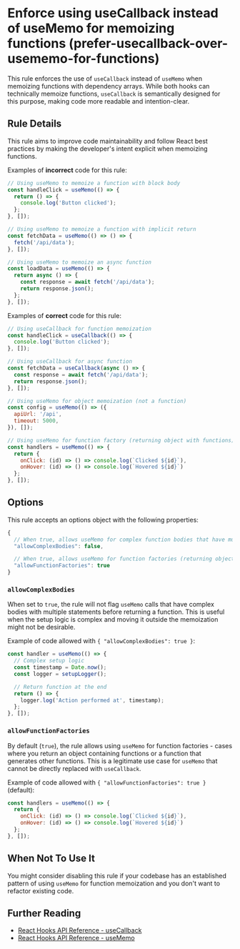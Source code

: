 # Enforce using useCallback instead of useMemo for memoizing functions (prefer-usecallback-over-usememo-for-functions)

This rule enforces the use of `useCallback` instead of `useMemo` when memoizing functions with dependency arrays. While both hooks can technically memoize functions, `useCallback` is semantically designed for this purpose, making code more readable and intention-clear.

## Rule Details

This rule aims to improve code maintainability and follow React best practices by making the developer's intent explicit when memoizing functions.

Examples of **incorrect** code for this rule:

```jsx
// Using useMemo to memoize a function with block body
const handleClick = useMemo(() => {
  return () => {
    console.log('Button clicked');
  };
}, []);

// Using useMemo to memoize a function with implicit return
const fetchData = useMemo(() => () => {
  fetch('/api/data');
}, []);

// Using useMemo to memoize an async function
const loadData = useMemo(() => {
  return async () => {
    const response = await fetch('/api/data');
    return response.json();
  };
}, []);
```

Examples of **correct** code for this rule:

```jsx
// Using useCallback for function memoization
const handleClick = useCallback(() => {
  console.log('Button clicked');
}, []);

// Using useCallback for async function
const fetchData = useCallback(async () => {
  const response = await fetch('/api/data');
  return response.json();
}, []);

// Using useMemo for object memoization (not a function)
const config = useMemo(() => ({
  apiUrl: '/api',
  timeout: 5000,
}), []);

// Using useMemo for function factory (returning object with functions)
const handlers = useMemo(() => {
  return {
    onClick: (id) => () => console.log(`Clicked ${id}`),
    onHover: (id) => () => console.log(`Hovered ${id}`)
  };
}, []);
```

## Options

This rule accepts an options object with the following properties:

```js
{
  // When true, allows useMemo for complex function bodies that have multiple statements before returning a function
  "allowComplexBodies": false,

  // When true, allows useMemo for function factories (returning objects with functions or functions that generate other functions)
  "allowFunctionFactories": true
}
```

### `allowComplexBodies`

When set to `true`, the rule will not flag `useMemo` calls that have complex bodies with multiple statements before returning a function. This is useful when the setup logic is complex and moving it outside the memoization might not be desirable.

Example of code allowed with `{ "allowComplexBodies": true }`:

```jsx
const handler = useMemo(() => {
  // Complex setup logic
  const timestamp = Date.now();
  const logger = setupLogger();

  // Return function at the end
  return () => {
    logger.log('Action performed at', timestamp);
  };
}, []);
```

### `allowFunctionFactories`

By default (`true`), the rule allows using `useMemo` for function factories - cases where you return an object containing functions or a function that generates other functions. This is a legitimate use case for `useMemo` that cannot be directly replaced with `useCallback`.

Example of code allowed with `{ "allowFunctionFactories": true }` (default):

```jsx
const handlers = useMemo(() => {
  return {
    onClick: (id) => () => console.log(`Clicked ${id}`),
    onHover: (id) => () => console.log(`Hovered ${id}`)
  };
}, []);
```

## When Not To Use It

You might consider disabling this rule if your codebase has an established pattern of using `useMemo` for function memoization and you don't want to refactor existing code.

## Further Reading

- [React Hooks API Reference - useCallback](https://reactjs.org/docs/hooks-reference.html#usecallback)
- [React Hooks API Reference - useMemo](https://reactjs.org/docs/hooks-reference.html#usememo)
